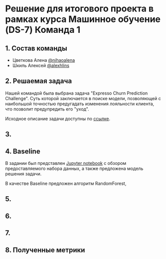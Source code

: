 # Решение для итогового проекта в рамках курса Машинное обучение (DS-7) Команда 1
## 1. Состав команды
- Цветкова Алена [@nihaoalena](https://github.com/nihaoalena)
- Шкиль Алексей [@alexhlins](https://github.com/alexhlins)
## 2. Решаемая задача
Нашей командой была выбрана задача
"Expresso Churn Prediction Challenge". 
Суть которой заключается в поиске модели, 
позволяющей с наибольшой точностью 
предугадать изменения лояльности 
клиента, что позволит предупредить 
его "уход".

Исходное описание задачи доступны по [ссылке](https://zindi.africa/competitions/expresso-churn-prediction/).

## 3. 
## 4. Baseline
В задании был представлен [Jupyter notebook](StarterNotebook.ipynb) с обзором предоставляемого набора данных, а также предложена модель решения задачи.

В качестве Baseline предложен алгоритм RandomForest, 
## 5. 
## 6. 
## 7. 
## 8. Полученные метрики

